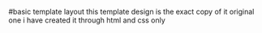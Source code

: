 #basic template layout 
this template design is the exact copy of it original one 
i have created it through html and css only 
